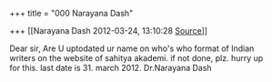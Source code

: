 +++
title = "000 Narayana Dash"

+++
[[Narayana Dash	2012-03-24, 13:10:28 [Source](https://groups.google.com/g/bvparishat/c/pjIQHPrrfYE)]]



Dear sir, Are U uptodated ur name on who's who format of Indian  
writers on the website of sahitya akademi. if not done, plz. hurry up  
for this. last date is 31. march 2012. Dr.Narayana Dash  

